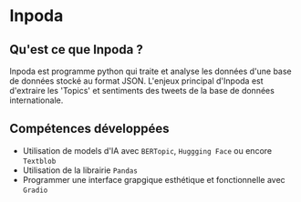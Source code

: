 # Inpoda

## Qu'est ce que Inpoda ?
Inpoda est programme python qui traite et analyse les données d'une base de données stocké au format JSON.
L'enjeux principal d'Inpoda est d'extraire les 'Topics' et sentiments des tweets de la base de données internationale.

## Compétences développées
- Utilisation de models d'IA avec ```BERTopic```, ```Huggging Face``` ou encore ```Textblob```
- Utilisation de la librairie ```Pandas```
- Programmer une interface grapgique esthétique et fonctionnelle avec ```Gradio```